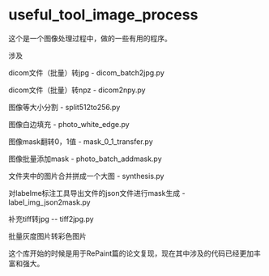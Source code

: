 # useful_tool_image_process

这个是一个图像处理过程中，做的一些有用的程序。

涉及

dicom文件（批量）转jpg - dicom_batch2jpg.py

dicom文件（批量）转npz - dicom2npy.py

图像等大小分割 - split512to256.py

图像白边填充 - photo_white_edge.py

图像mask翻转0，1值  - mask_0_1_transfer.py

图像批量添加mask -  photo_batch_addmask.py  

文件夹中的图片合并拼成一个大图 - synthesis.py

对labelme标注工具导出文件的json文件进行mask生成 - label_img_json2mask.py

补充tiff转jpg -- tiff2jpg.py

批量灰度图片转彩色图片

这个库开始的时候是用于RePaint篇的论文复现，现在其中涉及的代码已经更加丰富和强大。
